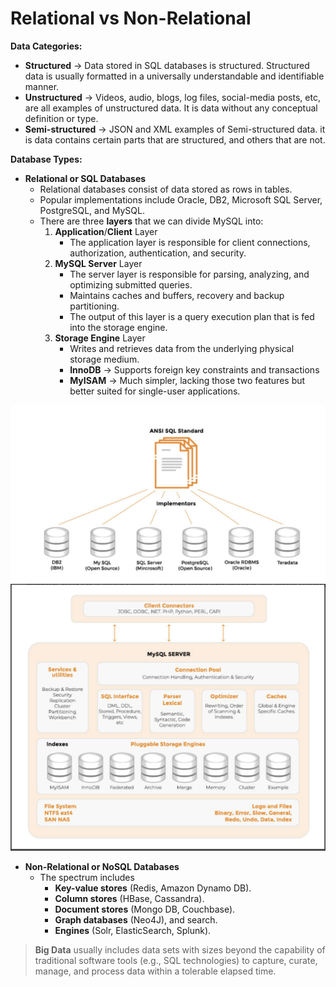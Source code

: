 # ****Relational vs Non-Relational****

**Data Categories:**

- **Structured** → Data stored in SQL databases is structured. Structured data is usually formatted in a universally understandable and identifiable manner.
- **Unstructured** → Videos, audio, blogs, log files, social-media posts, etc, are all examples of unstructured data. It is data without any conceptual definition or type.
- **Semi-structured** → JSON and XML examples of Semi-structured data. it is data contains certain parts that are structured, and others that are not.

**Database Types:**

- **Relational or SQL Databases**
    - Relational databases consist of data stored as rows in tables.
    - Popular implementations include Oracle, DB2, Microsoft SQL Server, PostgreSQL, and MySQL.
    - There are three **layers** that we can divide MySQL into:
        1. **Application**/**Client** Layer
            - The application layer is responsible for client connections, authorization, authentication, and security.
        2. **MySQL Server** Layer
            - The server layer is responsible for parsing, analyzing, and optimizing submitted queries.
            - Maintains caches and buffers, recovery and backup partitioning.
            - The output of this layer is a query execution plan that is fed into the storage engine.
        3. **Storage Engine** Layer
            - Writes and retrieves data from the underlying physical storage medium.
            - **InnoDB** → Supports foreign key constraints and transactions
            - **MyISAM** → Much simpler, lacking those two features but better suited for single-user applications.

<img alt="SQL Standard" src="imgs/ansi_sql_standard.png">

<img alt="MYSQL Layers" src="imgs/mysql_layers.png">

- **Non-Relational or NoSQL Databases**
    - The spectrum includes
        - **Key-value stores** (Redis, Amazon Dynamo DB).
        - **Column stores** (HBase, Cassandra).
        - **Document stores** (Mongo DB, Couchbase).
        - **Graph databases** (Neo4J), and search.
        - **Engines** (Solr, ElasticSearch, Splunk).

> **Big Data**
> usually includes data sets with sizes beyond the capability of traditional software tools (e.g., SQL technologies) to capture, curate, manage, and process data within a tolerable elapsed time.